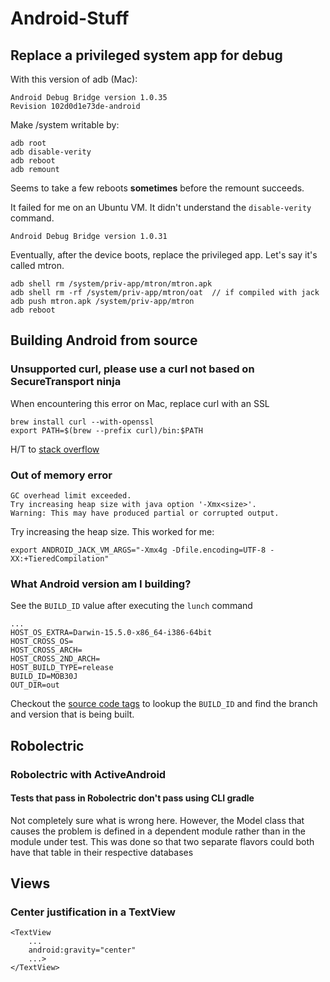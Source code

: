 # Android-Stuff

## Replace a privileged system app for debug

With this version of adb (Mac):

    Android Debug Bridge version 1.0.35
    Revision 102d0d1e73de-android

Make /system writable by:

    adb root
    adb disable-verity
    adb reboot
    adb remount

Seems to take a few reboots __sometimes__ before the remount succeeds.

It failed for me on an Ubuntu VM. It didn't understand the `disable-verity` command.

    Android Debug Bridge version 1.0.31
    
Eventually, after the device boots, replace the privileged app. Let's say it's called mtron.

    adb shell rm /system/priv-app/mtron/mtron.apk
    adb shell rm -rf /system/priv-app/mtron/oat  // if compiled with jack
    adb push mtron.apk /system/priv-app/mtron
    adb reboot
  
## Building Android from source

### Unsupported curl, please use a curl not based on SecureTransport ninja

When encountering this error on Mac, replace curl with an SSL 

    brew install curl --with-openssl
    export PATH=$(brew --prefix curl)/bin:$PATH
    
H/T to [stack overflow](http://stackoverflow.com/a/35024131/42671)

### Out of memory error

    GC overhead limit exceeded.
    Try increasing heap size with java option '-Xmx<size>'.
    Warning: This may have produced partial or corrupted output.
    
Try increasing the heap size. This worked for me:

    export ANDROID_JACK_VM_ARGS="-Xmx4g -Dfile.encoding=UTF-8 -XX:+TieredCompilation"

### What Android version am I building?

See the `BUILD_ID` value after executing the `lunch` command

    ...
    HOST_OS_EXTRA=Darwin-15.5.0-x86_64-i386-64bit
    HOST_CROSS_OS=
    HOST_CROSS_ARCH=
    HOST_CROSS_2ND_ARCH=
    HOST_BUILD_TYPE=release
    BUILD_ID=MOB30J
    OUT_DIR=out
    
Checkout the [source code tags](http://source.android.com/source/build-numbers.html#source-code-tags-and-builds) to lookup the `BUILD_ID` and find the branch and version that is being built.

## Robolectric

### Robolectric with ActiveAndroid

#### Tests that pass in Robolectric don't pass using CLI gradle

Not completely sure what is wrong here. However, the Model class that causes the problem is defined in a dependent module rather than in the module under test. This was done so that two separate flavors could both have that table in their respective databases

## Views

### Center justification in a TextView

    <TextView
        ...
        android:gravity="center"
        ...>
    </TextView>
    
  



    

    
